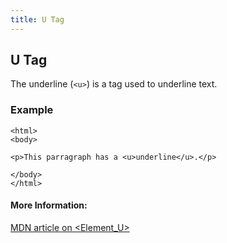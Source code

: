 ```yaml
---
title: U Tag
---
```

## U Tag

The underline (`<u>`) is a tag used to underline text. 

### Example
```
<html>
<body>

<p>This parragraph has a <u>underline</u>.</p>

</body>
</html>
```

<!-- The article goes here, in GitHub-flavored Markdown. Feel free to add YouTube videos, images, and CodePen/JSBin embeds  -->

#### More Information:
<!-- Please add any articles you think might be helpful to read before writing the article -->
<a href='https://developer.mozilla.org/en-US/docs/Web/HTML/Element/u' target='_blank' rel='nofollow'> MDN article on &lt;Element_U&gt; </a>


